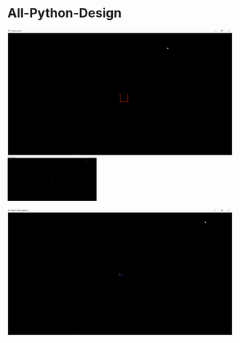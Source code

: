 # All-Python-Design

![Alt Text](rainbow-spiral.gif)
<img src="rainbow-benzene.gif" width="200" height="100" />

![Alt Text](rainbow-benzene.gif)



